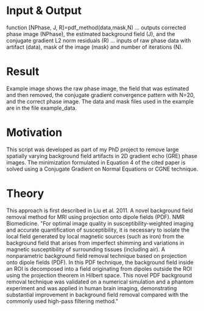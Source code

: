 # Input & Output
function [NPhase, J, R]=pdf_method(data,mask,N) ... outputs corrected phase image (NPhase), the estimated background field (J), and the conjugate gradient L2 norm residuals (R) ... inputs of raw phase data with artifact (data), mask of the image (mask) and number of iterations (N). 

# Result
Example image shows the raw phase image, the field that was estimated and then removed, the conjugate gradient convergence pattern with N=20, and the correct phase image. The data and mask files used in the example are in the file example_data. 

# Motivation

This script was developed as part of my PhD project to remove large spatially varying background field artifacts in 2D gradient echo (GRE) phase images. The minimization formulated in Equation 4 of the cited paper is solved using a Conjugate Gradient on Normal Equations or CGNE technique.  

# Theory

This approach is first described in Liu et al. 2011. A novel background field removal method for MRI using projection onto dipole fields (PDF). NMR Biomedicine. "For optimal image quality in susceptibility-weighted imaging and accurate quantification of susceptibility, it is necessary to isolate the local field generated by local magnetic sources (such as iron) from the background field that arises from imperfect shimming and variations in magnetic susceptibility of surrounding tissues (including air). A nonparametric background field removal technique based on projection onto dipole fields (PDF). In this PDF technique, the background field inside an ROI is decomposed into a field originating from dipoles outside the ROI using the projection theorem in Hilbert space. This novel PDF background removal technique was validated on a numerical simulation and a phantom experiment and was applied in human brain imaging, demonstrating substantial improvement in background field removal compared with the commonly used high-pass filtering method."

